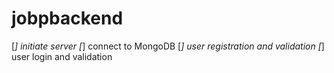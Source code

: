 # jobpbackend

[*] initiate server
[*] connect to MongoDB
[*] user registration and validation
[*] user login and validation